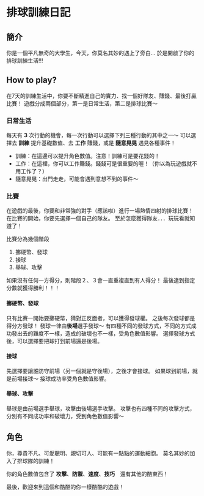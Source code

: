 
# 排球訓練日記

## 簡介

你是一個平凡無奇的大學生，今天，你莫名其妙的遇上了旁白...
於是開啟了你的排球訓練生活!!!

## How to play?

在7天的訓練生活中，你要不斷精進自己的實力、找一個好隊友、賺錢、最後打贏比賽！
遊戲分成兩個部分，第一是日常生活，第二是排球比賽～


### 日常生活

每天有 **3** 次行動的機會，每一次行動可以選擇下列三種行動的其中之一～
可以選擇去 **訓練** 提升基礎數值、去 **工作** 賺錢，或是 **隨意晃晃** 遇見各種事件！

- 訓練：在這邊可以提升角色數值。注意！訓練可是要花錢的！
- 工作：在這裡，你可以工作賺錢。錢錢可是很重要的喔！（你以為玩遊戲就不用工作了？）
- 隨意晃晃：出門走走，可能會遇到意想不到的事件～

### 比賽

在遊戲的最後，你要和非常強的對手（應該啦）進行一場熱情四射的排球比賽！
在比賽的開始，你要先選擇一個自己的隊友。
至於怎麼獲得隊友．．．玩玩看就知道了！

比賽分為幾個階段
1. 擲硬幣、發球
2. 接球
3. 舉球、攻擊

如果沒有任何一方得分，則階段２、３會一直重複直到有人得分！
最後達到指定分數就獲得勝利！！！

#### 擲硬幣、發球

只有比賽一開始要擲硬幣，猜對正反面者，可以獲得發球權。
之後每次發球都是得分方發球！
發球一律由**後場**選手發球～
有四種不同的發球方式，不同的方式成功發出去的難度不一樣，造成的破壞也不一樣，受角色數值影響。
選擇發球方式後，可以選擇要把球打到前場還是後場。

#### 接球

先選擇要讓誰防守前場（另一個就是守後場），之後才會接球。
如果球到前場，就是前場接球～
接球成功率受角色數值影響。

#### 舉球、攻擊

舉球是由前場選手舉球，攻擊由後場選手攻擊。
攻擊也有四種不同的攻擊方式，分別有不同成功率和破壞力，受到角色數值影響～

## 角色

你，尊貴不凡、可愛聰明、親切可人、可能有一點點的運動細胞。
莫名其妙的加入了排球隊的訓練！

你的角色數值包含了 **攻擊**、**防禦**、**速度**、**技巧**　還有其他的酷東西！

最後，歡迎來到這個和酷酷的你一樣酷酷的遊戲！
